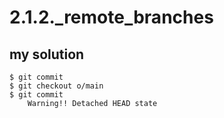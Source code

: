# 2.1.2._remote_branches

## my solution

```
$ git commit
$ git checkout o/main
$ git commit
    Warning!! Detached HEAD state
```

<!-- ## proposed solution -->
